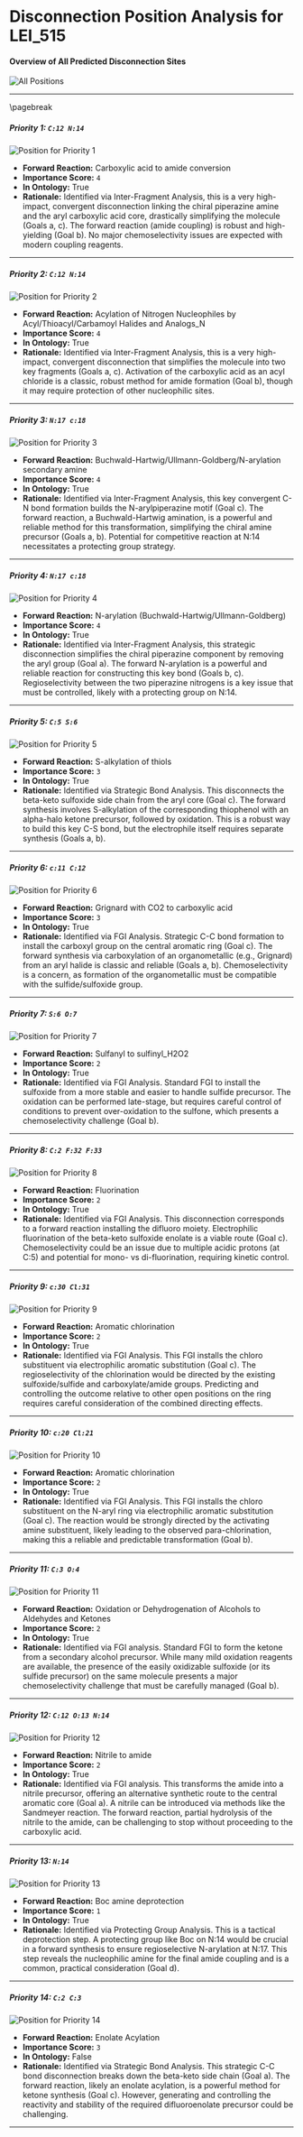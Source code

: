 # Disconnection Position Analysis for **LEI_515**

#### Overview of All Predicted Disconnection Sites

![All Positions](./images/product_all_positions.svg)

---


<div style="page-break-after: always;"></div>


\pagebreak

##### Priority 1: `C:12 N:14`

![Position for Priority 1](./images/position_priority_1.svg)

- **Forward Reaction:** Carboxylic acid to amide conversion
- **Importance Score:** `4`
- **In Ontology:** True
- **Rationale:** Identified via Inter-Fragment Analysis, this is a very high-impact, convergent disconnection linking the chiral piperazine amine and the aryl carboxylic acid core, drastically simplifying the molecule (Goals a, c). The forward reaction (amide coupling) is robust and high-yielding (Goal b). No major chemoselectivity issues are expected with modern coupling reagents.

---

##### Priority 2: `C:12 N:14`

![Position for Priority 2](./images/position_priority_2.svg)

- **Forward Reaction:** Acylation of Nitrogen Nucleophiles by Acyl/Thioacyl/Carbamoyl Halides and Analogs_N
- **Importance Score:** `4`
- **In Ontology:** True
- **Rationale:** Identified via Inter-Fragment Analysis, this is a very high-impact, convergent disconnection that simplifies the molecule into two key fragments (Goals a, c). Activation of the carboxylic acid as an acyl chloride is a classic, robust method for amide formation (Goal b), though it may require protection of other nucleophilic sites.

---

##### Priority 3: `N:17 c:18`

![Position for Priority 3](./images/position_priority_3.svg)

- **Forward Reaction:** Buchwald-Hartwig/Ullmann-Goldberg/N-arylation secondary amine
- **Importance Score:** `4`
- **In Ontology:** True
- **Rationale:** Identified via Inter-Fragment Analysis, this key convergent C-N bond formation builds the N-arylpiperazine motif (Goal c). The forward reaction, a Buchwald-Hartwig amination, is a powerful and reliable method for this transformation, simplifying the chiral amine precursor (Goals a, b). Potential for competitive reaction at N:14 necessitates a protecting group strategy.

---

##### Priority 4: `N:17 c:18`

![Position for Priority 4](./images/position_priority_4.svg)

- **Forward Reaction:** N-arylation (Buchwald-Hartwig/Ullmann-Goldberg)
- **Importance Score:** `4`
- **In Ontology:** True
- **Rationale:** Identified via Inter-Fragment Analysis, this strategic disconnection simplifies the chiral piperazine component by removing the aryl group (Goal a). The forward N-arylation is a powerful and reliable reaction for constructing this key bond (Goals b, c). Regioselectivity between the two piperazine nitrogens is a key issue that must be controlled, likely with a protecting group on N:14.

---

##### Priority 5: `C:5 S:6`

![Position for Priority 5](./images/position_priority_5.svg)

- **Forward Reaction:** S-alkylation of thiols
- **Importance Score:** `3`
- **In Ontology:** True
- **Rationale:** Identified via Strategic Bond Analysis. This disconnects the beta-keto sulfoxide side chain from the aryl core (Goal c). The forward synthesis involves S-alkylation of the corresponding thiophenol with an alpha-halo ketone precursor, followed by oxidation. This is a robust way to build this key C-S bond, but the electrophile itself requires separate synthesis (Goals a, b).

---

##### Priority 6: `c:11 C:12`

![Position for Priority 6](./images/position_priority_6.svg)

- **Forward Reaction:** Grignard with CO2 to carboxylic acid
- **Importance Score:** `3`
- **In Ontology:** True
- **Rationale:** Identified via FGI Analysis. Strategic C-C bond formation to install the carboxyl group on the central aromatic ring (Goal c). The forward synthesis via carboxylation of an organometallic (e.g., Grignard) from an aryl halide is classic and reliable (Goals a, b). Chemoselectivity is a concern, as formation of the organometallic must be compatible with the sulfide/sulfoxide group.

---

##### Priority 7: `S:6 O:7`

![Position for Priority 7](./images/position_priority_7.svg)

- **Forward Reaction:** Sulfanyl to sulfinyl_H2O2
- **Importance Score:** `2`
- **In Ontology:** True
- **Rationale:** Identified via FGI Analysis. Standard FGI to install the sulfoxide from a more stable and easier to handle sulfide precursor. The oxidation can be performed late-stage, but requires careful control of conditions to prevent over-oxidation to the sulfone, which presents a chemoselectivity challenge (Goal b).

---

##### Priority 8: `C:2 F:32 F:33`

![Position for Priority 8](./images/position_priority_8.svg)

- **Forward Reaction:** Fluorination
- **Importance Score:** `2`
- **In Ontology:** True
- **Rationale:** Identified via FGI Analysis. This disconnection corresponds to a forward reaction installing the difluoro moiety. Electrophilic fluorination of the beta-keto sulfoxide enolate is a viable route (Goal c). Chemoselectivity could be an issue due to multiple acidic protons (at C:5) and potential for mono- vs di-fluorination, requiring kinetic control.

---

##### Priority 9: `c:30 Cl:31`

![Position for Priority 9](./images/position_priority_9.svg)

- **Forward Reaction:** Aromatic chlorination
- **Importance Score:** `2`
- **In Ontology:** True
- **Rationale:** Identified via FGI Analysis. This FGI installs the chloro substituent via electrophilic aromatic substitution (Goal c). The regioselectivity of the chlorination would be directed by the existing sulfoxide/sulfide and carboxylate/amide groups. Predicting and controlling the outcome relative to other open positions on the ring requires careful consideration of the combined directing effects.

---

##### Priority 10: `c:20 Cl:21`

![Position for Priority 10](./images/position_priority_10.svg)

- **Forward Reaction:** Aromatic chlorination
- **Importance Score:** `2`
- **In Ontology:** True
- **Rationale:** Identified via FGI Analysis. This FGI installs the chloro substituent on the N-aryl ring via electrophilic aromatic substitution (Goal c). The reaction would be strongly directed by the activating amine substituent, likely leading to the observed para-chlorination, making this a reliable and predictable transformation (Goal b).

---

##### Priority 11: `C:3 O:4`

![Position for Priority 11](./images/position_priority_11.svg)

- **Forward Reaction:** Oxidation or Dehydrogenation of Alcohols to Aldehydes and Ketones
- **Importance Score:** `2`
- **In Ontology:** True
- **Rationale:** Identified via FGI analysis. Standard FGI to form the ketone from a secondary alcohol precursor. While many mild oxidation reagents are available, the presence of the easily oxidizable sulfoxide (or its sulfide precursor) on the same molecule presents a major chemoselectivity challenge that must be carefully managed (Goal b).

---

##### Priority 12: `C:12 O:13 N:14`

![Position for Priority 12](./images/position_priority_12.svg)

- **Forward Reaction:** Nitrile to amide
- **Importance Score:** `2`
- **In Ontology:** True
- **Rationale:** Identified via FGI analysis. This transforms the amide into a nitrile precursor, offering an alternative synthetic route to the central aromatic core (Goal a). A nitrile can be introduced via methods like the Sandmeyer reaction. The forward reaction, partial hydrolysis of the nitrile to the amide, can be challenging to stop without proceeding to the carboxylic acid.

---

##### Priority 13: `N:14`

![Position for Priority 13](./images/position_priority_13.svg)

- **Forward Reaction:** Boc amine deprotection
- **Importance Score:** `1`
- **In Ontology:** True
- **Rationale:** Identified via Protecting Group Analysis. This is a tactical deprotection step. A protecting group like Boc on N:14 would be crucial in a forward synthesis to ensure regioselective N-arylation at N:17. This step reveals the nucleophilic amine for the final amide coupling and is a common, practical consideration (Goal d).

---

##### Priority 14: `C:2 C:3`

![Position for Priority 14](./images/position_priority_14.svg)

- **Forward Reaction:** Enolate Acylation
- **Importance Score:** `3`
- **In Ontology:** False
- **Rationale:** Identified via Strategic Bond Analysis. This strategic C-C bond disconnection breaks down the beta-keto side chain (Goal a). The forward reaction, likely an enolate acylation, is a powerful method for ketone synthesis (Goal c). However, generating and controlling the reactivity and stability of the required difluoroenolate precursor could be challenging.

---
